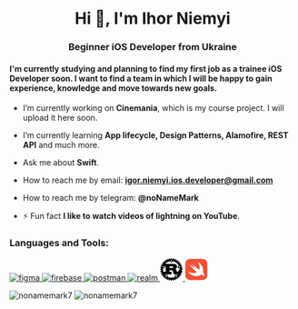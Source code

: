 <h1 align="center">Hi 👋, I'm Ihor Niemyi</h1>
<h3 align="center">Beginner iOS Developer from Ukraine</h3>

<h4 align="left">I'm currently studying and planning to find my first job as a trainee iOS Developer soon. I want to find a team in which I will be happy to gain experience, knowledge and move towards new goals.</h4>

  
-  I’m currently working on **Cinemania**, which is my course project. I will upload it here soon.

-  I’m currently learning **App lifecycle, Design Patterns, Alamofire, REST API** and much more.

-  Ask me about **Swift**.

-  How to reach me by email: **igor.niemyi.ios.developer@gmail.com**
  
-  How to reach me by telegram: **@noNameMark**

- ⚡ Fun fact **I like to watch videos of lightning on YouTube**.


<h3 align="left">Languages and Tools:</h3>
<p align="left"> <a href="https://www.figma.com/" target="_blank" rel="noreferrer"> <img src="https://www.vectorlogo.zone/logos/figma/figma-icon.svg" alt="figma" width="40" height="40"/> </a> <a href="https://firebase.google.com/" target="_blank" rel="noreferrer"> <img src="https://www.vectorlogo.zone/logos/firebase/firebase-icon.svg" alt="firebase" width="40" height="40"/> </a> <a href="https://postman.com" target="_blank" rel="noreferrer"> <img src="https://www.vectorlogo.zone/logos/getpostman/getpostman-icon.svg" alt="postman" width="40" height="40"/> </a> <a href="https://realm.io/" target="_blank" rel="noreferrer"> <img src="https://raw.githubusercontent.com/bestofjs/bestofjs-webui/8665e8c267a0215f3159df28b33c365198101df5/public/logos/realm.svg" alt="realm" width="40" height="40"/> </a> <a href="https://www.rust-lang.org" target="_blank" rel="noreferrer"> <img src="https://raw.githubusercontent.com/devicons/devicon/master/icons/rust/rust-plain.svg" alt="rust" width="40" height="40"/> </a> <a href="https://developer.apple.com/swift/" target="_blank" rel="noreferrer"> <img src="https://raw.githubusercontent.com/devicons/devicon/master/icons/swift/swift-original.svg" alt="swift" width="40" height="40"/> </a> </p>


<div style="display: inline-block;">
  <img src="https://github-readme-stats.vercel.app/api?username=nonamemark7&show_icons=true&locale=en" alt="nonamemark7" />
</div>

<div style="display: inline-block;">
  <img src="https://github-readme-stats.vercel.app/api/top-langs?username=nonamemark7&show_icons=true&locale=en&layout=compact" alt="nonamemark7" />
</div>
